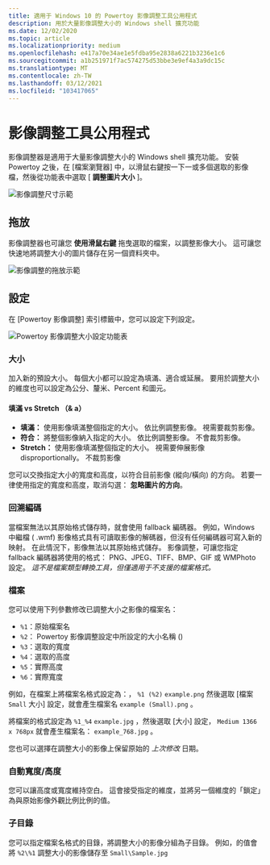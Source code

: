 ```yaml
---
title: 適用于 Windows 10 的 Powertoy 影像調整工具公用程式
description: 用於大量影像調整大小的 Windows shell 擴充功能
ms.date: 12/02/2020
ms.topic: article
ms.localizationpriority: medium
ms.openlocfilehash: e417a70e34ae1e5fdba95e2838a6221b3236e1c6
ms.sourcegitcommit: a1b251971f7ac574275d53bbe3e9ef4a3a9dc15c
ms.translationtype: MT
ms.contentlocale: zh-TW
ms.lasthandoff: 03/12/2021
ms.locfileid: "103417065"
---
```

# <a name="image-resizer-utility"></a>影像調整工具公用程式

影像調整器是適用于大量影像調整大小的 Windows shell 擴充功能。 安裝 Powertoy 之後，在 [檔案瀏覽器] 中，以滑鼠右鍵按一下一或多個選取的影像檔，然後從功能表中選取 [ **調整圖片大小** ]。

![影像調整尺寸示範](../images/powertoys-resize-images.gif)

## <a name="drag-and-drop"></a>拖放

影像調整器也可讓您 **使用滑鼠右鍵** 拖曳選取的檔案，以調整影像大小。 這可讓您快速地將調整大小的圖片儲存在另一個資料夾中。

![影像調整的拖放示範](../images/powertoys-resize-drag-drop.gif)

## <a name="settings"></a>設定

在 [Powertoy 影像調整] 索引標籤中，您可以設定下列設定。

![Powertoy 影像調整大小設定功能表](../images/powertoys-imageresize-settings.png)

### <a name="sizes"></a>大小

加入新的預設大小。 每個大小都可以設定為填滿、適合或延展。 要用於調整大小的維度也可以設定為公分、釐米、Percent 和圖元。

#### <a name="fill-vs-fit-vs-stretch"></a>填滿 vs Stretch （& a）

- **填滿：** 使用影像填滿整個指定的大小。 依比例調整影像。 視需要裁剪影像。
- **符合：** 將整個影像納入指定的大小。 依比例調整影像。 不會裁剪影像。
- **Stretch：** 使用影像填滿整個指定的大小。 視需要伸展影像 disproportionally。 不裁剪影像

您可以交換指定大小的寬度和高度，以符合目前影像 (縱向/橫向) 的方向。 若要一律使用指定的寬度和高度，取消勾選： **忽略圖片的方向**。


### <a name="fallback-encoding"></a>回溯編碼

當檔案無法以其原始格式儲存時，就會使用 fallback 編碼器。 例如，Windows 中繼檔 ( .wmf) 影像格式具有可讀取影像的解碼器，但沒有任何編碼器可寫入新的映射。 在此情況下，影像無法以其原始格式儲存。 影像調整，可讓您指定 fallback 編碼器將使用的格式： PNG、JPEG、TIFF、BMP、GIF 或 WMPhoto 設定。 *這不是檔案類型轉換工具，但僅適用于不支援的檔案格式。*

### <a name="file"></a>檔案

您可以使用下列參數修改已調整大小之影像的檔案名：

- `%1`：原始檔案名
- `%2`： Powertoy 影像調整設定中所設定的大小名稱 () 
- `%3`：選取的寬度
- `%4`：選取的高度
- `%5`：實際高度
- `%6`：實際寬度

例如，在檔案上將檔案名格式設定為：， `%1 (%2)` `example.png` 然後選取 [檔案 `Small` 大小] 設定，就會產生檔案名 `example (Small).png` 。

將檔案的格式設定為 `%1_%4` `example.jpg` ，然後選取 [大小] 設定， `Medium 1366 x 768px` 就會產生檔案名： `example_768.jpg` 。

您也可以選擇在調整大小的影像上保留原始的 *上次修改* 日期。

### <a name="auto-widthheight"></a>自動寬度/高度

您可以讓高度或寬度維持空白。 這會接受指定的維度，並將另一個維度的「鎖定」為與原始影像外觀比例比例的值。

### <a name="sub-directories"></a>子目錄

您可以指定檔案名格式的目錄，將調整大小的影像分組為子目錄。 例如，的值會將 `%2\%1` 調整大小的影像儲存至 `Small\Sample.jpg`

